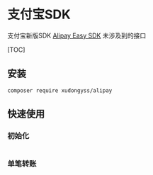 # 支付宝SDK

支付宝新版SDK [Alipay Easy SDK](https://github.com/alipay/alipay-easysdk) 未涉及到的接口

[TOC]

## 安装

```
composer require xudongyss/alipay
```

## 快速使用
### 初始化

```

```



### 单笔转账

